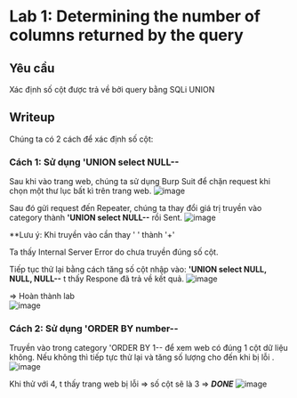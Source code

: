 # Lab 1: Determining the number of columns returned by the query

## Yêu cầu 
  Xác định số cột được trả về bởi query bằng SQLi UNION

## Writeup
Chúng ta có 2 cách để xác định số cột:
  
### Cách 1: Sử dụng 'UNION select NULL--

Sau khi vào trang web, chúng ta sử dụng Burp Suit để chặn request khi chọn một thư lục bất kì trên trang web. 
![image](https://user-images.githubusercontent.com/72268643/141676724-b888ce58-fdff-4f3b-9f98-9adb3f6155eb.png)
    
Sau đó gửi request đến Repeater, chúng ta thay đổi giá trị truyền vào category thành **'UNION select NULL--** rồi Sent. 
 ![image](https://user-images.githubusercontent.com/72268643/141677691-3c39a161-2dbe-4bbd-81d6-96fa7e8db870.png)

**Lưu ý: Khi truyền vào cần thay ' ' thành '+' 

Ta thấy Internal Server Error do chưa truyền đúng số cột.
    
Tiếp tục thử lại bằng cách tăng số cột nhập vào: **'UNION select NULL, NULL, NULL--** t thấy Respone đã trả về kết quả.
![image](https://user-images.githubusercontent.com/72268643/141677064-988aefe2-d35c-4152-ae8c-bd565799c9ab.png)
    
=> Hoàn thành lab  
![image](https://user-images.githubusercontent.com/72268643/141677446-b11a0f6f-46ee-4bff-9098-32ba1ff84edb.png)

### Cách 2: Sử dụng 'ORDER BY number--
  
Truyền vào trong category 'ORDER BY 1-- để xem web có đúng 1 cột dữ liệu không. Nếu không thì tiếp tực thử lại và tăng số lượng cho đến khi bị lỗi .
![image](https://user-images.githubusercontent.com/72268643/141677291-0bf0022d-2c0b-4b84-b6cb-a2650d15f943.png)

Khi thử với 4, t thấy trang web bị lỗi => số cột sẽ là 3 => ***DONE***
![image](https://user-images.githubusercontent.com/72268643/141677311-d24ad497-cf2a-4201-a039-b3dc5bdd503e.png)
  
  


    

